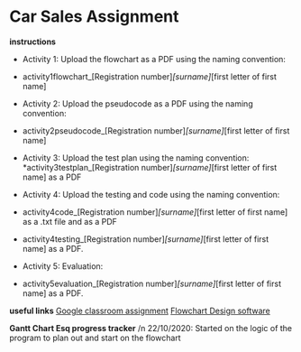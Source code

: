 Car Sales Assignment
====================

**instructions**
* Activity 1: Upload the flowchart as a PDF using the naming convention:
* activity1flowchart_[Registration number]_[surname]_[first letter of first name] 

* Activity 2: Upload the pseudocode as a PDF using the naming convention:
* activity2pseudocode_[Registration number]_[surname]_[first letter of first name] 

* Activity 3: Upload the test plan using the naming convention:
*activity3testplan_[Registration number]_[surname]_[first letter of first name] as a PDF

* Activity 4: Upload the testing and code using the naming convention:
* activity4code_[Registration number]_[surname]_[first letter of first name] as a .txt file and as a PDF
* activity4testing_[Registration number]_[surname]_[first letter of first name] as a PDF.

* Activity 5: Evaluation:
* activity5evaluation_[Registration number]_[surname]_[first letter of first name] as a PDF.

**useful links**
[Google classroom assignment](https://classroom.google.com/u/2/c/MTUyNDEzODk2OTkw/a/MTUyNDEzODk3MDQz/details)
[Flowchart Design software](draw.io)

**Gantt Chart Esq progress tracker**
/n 22/10/2020: Started on the logic of the program to plan out and start on the flowchart 
